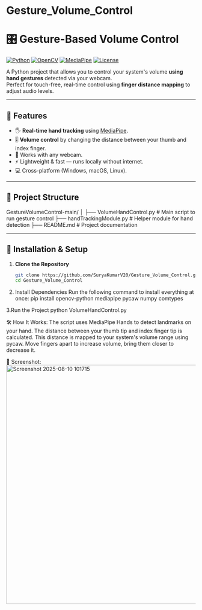 # Gesture_Volume_Control
# 🎛️ Gesture-Based Volume Control

[![Python](https://img.shields.io/badge/Python-3.x-blue.svg)](https://www.python.org/)
[![OpenCV](https://img.shields.io/badge/OpenCV-4.x-green.svg)](https://opencv.org/)
[![MediaPipe](https://img.shields.io/badge/MediaPipe-Latest-orange.svg)](https://mediapipe.dev/)
[![License](https://img.shields.io/badge/License-MIT-yellow.svg)](LICENSE)

A Python project that allows you to control your system's volume **using hand gestures** detected via your webcam.  
Perfect for touch-free, real-time control using **finger distance mapping** to adjust audio levels.

---

## 📌 Features
- 🖐 **Real-time hand tracking** using [MediaPipe](https://mediapipe.dev/).
- 🎚 **Volume control** by changing the distance between your thumb and index finger.
- 🎥 Works with any webcam.
- ⚡ Lightweight & fast — runs locally without internet.
- 💻 Cross-platform (Windows, macOS, Linux).

---

## 📂 Project Structure
GestureVolumeControl-main/
│
├── VolumeHandControl.py # Main script to run gesture control
├── handTrackingModule.py # Helper module for hand detection
├── README.md # Project documentation


---

## 🚀 Installation & Setup

1. **Clone the Repository**
   ```bash
   git clone https://github.com/SuryaKumarV20/Gesture_Volume_Control.git
   cd Gesture_Volume_Control
   
2. Install Dependencies
Run the following command to install everything at once:
pip install opencv-python mediapipe pycaw numpy comtypes

3.Run the Project
python VolumeHandControl.py


🛠 How It Works:
The script uses MediaPipe Hands to detect landmarks on your hand.
The distance between your thumb tip and index finger tip is calculated.
This distance is mapped to your system's volume range using pycaw.
Move fingers apart to increase volume, bring them closer to decrease it.

📸 Screenshot:
<img width="810" height="634" alt="Screenshot 2025-08-10 101715" src="https://github.com/user-attachments/assets/cffcf453-dd9a-4f43-9fd9-d347af4c89e6" />





